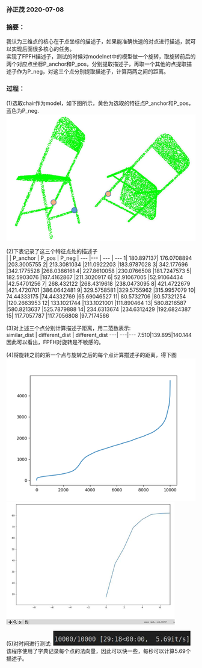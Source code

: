 ### 孙正茂 2020-07-08
### 摘要：   
我认为三维点的核心在于点坐标的描述子，如果能准确快速的对点进行描述，就可以实现后面很多核心的任务。    
实现了FPFH描述子，测试的时候对modelnet中的模型做一个旋转，取旋转前后的两个对应点坐标P_anchor和P_pos，分别提取描述子，再取一个其他的点提取描述子作为P_neg，对这三个点分别提取描述子，计算两两之间的距离。  
### 过程： 
(1)选取chair作为model，如下图所示，黄色为选取的特征点P_anchor和P_pos，蓝色为P_neg.   
![avatar](../Utils/image/8-1.jpg)

(2)下表记录了这三个特征点处的描述子   
| | P_anchor | P_pos | P_neg 
| --- |--- | --- | ---
1|	180.897137|	176.0708894	|203.3005755
2|	213.3081034 |211.0922203    |183.9787028
3|	342.177696	|342.1775528	|268.0386161
4|	227.8610058	|230.0766508	|181.7247573
5|	182.5903076	|187.4162867	|211.3020917
6|	52.91067005	|52.91064434	|42.54701256
7|	268.432122	|268.4319618	|238.0473095
8|	421.4722679	|421.4720701	|386.0642481
9|	329.5758581	|329.5755962	|315.9957079
10|	74.44333175	|74.44332769	|65.69046527
11|	80.5732706	|80.57321254	|120.2663953
12|	133.1021744	|133.1021001	|111.890464
13|	580.8216587	|580.8213637	|525.7879888
14|	234.6313674	|234.6312429	|192.6824387
15|	117.7057787	|117.7056808	|97.7174566    

(3)对上述三个点分别计算描述子距离，用二范数表示:   
similar_dist | different_dist | different_dist 
---| ---|---
7.510|139.895|140.144
因此可以看出，FPFH对旋转是不敏感的。   

(4)将旋转之前的第一个点与旋转之后的每个点计算描述子的距离，得下图
![avater](../Utils/image/8-2.jpg)
![avater](../Utils/image/8-3.jpg)

(5)对时间进行测试:
![avater](../Utils/image/8-4.jpg)
该程序使用了字典记录每个点的法向量，因此可以快一些，每秒可以计算5.69个描述子。
